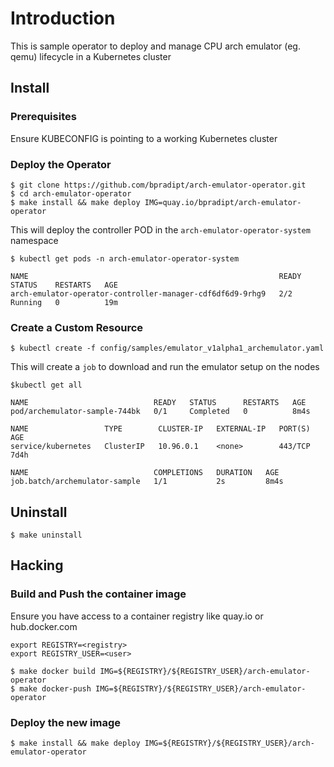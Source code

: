 # Introduction
This is sample operator to deploy and manage CPU arch emulator (eg. qemu)
lifecycle in a Kubernetes cluster

## Install

### Prerequisites
Ensure KUBECONFIG is pointing to a working Kubernetes cluster

### Deploy the Operator
```
$ git clone https://github.com/bpradipt/arch-emulator-operator.git
$ cd arch-emulator-operator
$ make install && make deploy IMG=quay.io/bpradipt/arch-emulator-operator
```

This will deploy the controller POD in the `arch-emulator-operator-system`
namespace

```
$ kubectl get pods -n arch-emulator-operator-system

NAME                                                        READY   STATUS    RESTARTS   AGE
arch-emulator-operator-controller-manager-cdf6df6d9-9rhg9   2/2     Running   0          19m
```

### Create a Custom Resource
```
$ kubectl create -f config/samples/emulator_v1alpha1_archemulator.yaml
```
This will create a `job` to download and run the emulator setup on the nodes

```
$kubectl get all

NAME                            READY   STATUS      RESTARTS   AGE
pod/archemulator-sample-744bk   0/1     Completed   0          8m4s

NAME                 TYPE        CLUSTER-IP   EXTERNAL-IP   PORT(S)   AGE
service/kubernetes   ClusterIP   10.96.0.1    <none>        443/TCP   7d4h

NAME                            COMPLETIONS   DURATION   AGE
job.batch/archemulator-sample   1/1           2s         8m4s
```

## Uninstall
```
$ make uninstall
```

## Hacking

### Build and Push the container image

Ensure you have access to a container registry like quay.io or hub.docker.com
```
export REGISTRY=<registry>
export REGISTRY_USER=<user>
```

```
$ make docker build IMG=${REGISTRY}/${REGISTRY_USER}/arch-emulator-operator
$ make docker-push IMG=${REGISTRY}/${REGISTRY_USER}/arch-emulator-operator
```

### Deploy the new image
```
$ make install && make deploy IMG=${REGISTRY}/${REGISTRY_USER}/arch-emulator-operator
```


